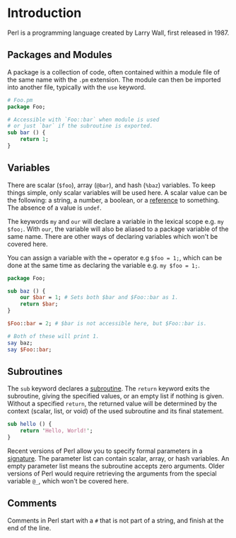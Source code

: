 # Introduction

Perl is a programming language created by Larry Wall, first released in 1987.

## Packages and Modules

A package is a collection of code, often contained within a module file of the same name with the `.pm` extension.
The module can then be imported into another file, typically with the `use` keyword.

```perl
# Foo.pm
package Foo;

# Accessible with `Foo::bar` when module is used
# or just `bar` if the subroutine is exported.
sub bar () {
    return 1;
}
```

## Variables

There are scalar (`$foo`), array (`@bar`), and hash (`%baz`) variables.
To keep things simple, only scalar variables will be used here.
A scalar value can be the following: a string, a number, a boolean, or a [reference][perlreftut] to something.
The absence of a value is `undef`.


The keywords `my` and `our` will declare a variable in the lexical scope e.g. `my $foo;`.
With `our`, the variable will also be aliased to a package variable of the same name.
There are other ways of declaring variables which won't be covered here.

You can assign a variable with the `=` operator e.g `$foo = 1;`, which can be done at the same time as declaring the variable e.g. `my $foo = 1;`.

```perl
package Foo;

sub baz () {
    our $bar = 1; # Sets both $bar and $Foo::bar as 1.
    return $bar;
}

$Foo::bar = 2; # $bar is not accessible here, but $Foo::bar is.

# Both of these will print 1.
say baz;
say $Foo::bar;
```

## Subroutines

The `sub` keyword declares a [subroutine][perlsub].
The `return` keyword exits the subroutine, giving the specified values, or an empty list if nothing is given.
Without a specified `return`, the returned value will be determined by the context (scalar, list, or void) of the used subroutine and its final statement.

```perl
sub hello () {
    return 'Hello, World!';
}
```

Recent versions of Perl allow you to specify formal parameters in a [signature][perlsubsig].
The parameter list can contain scalar, array, or hash variables.
An empty parameter list means the subroutine accepts zero arguments.
Older versions of Perl would require retrieving the arguments from the special variable `@_`, which won't be covered here.

## Comments

Comments in Perl start with a `#` that is not part of a string, and finish at the end of the line.

[perldata]: https://perldoc.pl/perldata
[perlreftut]: https://perldoc.pl/perlreftut
[perlsub]: https://perldoc.pl/perlsub
[perlsubsig]: https://perldoc.pl/perlsub#Signatures
